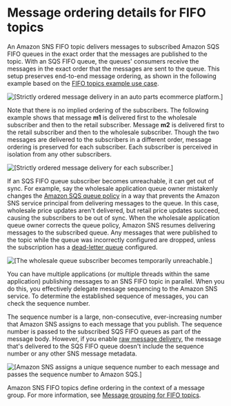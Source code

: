 # Message ordering details for FIFO topics<a name="fifo-topic-message-ordering"></a>

An Amazon SNS FIFO topic delivers messages to subscribed Amazon SQS FIFO queues in the exact order that the messages are published to the topic\. With an SQS FIFO queue, the queues' consumers receive the messages in the exact order that the messages are sent to the queue\. This setup preserves end\-to\-end message ordering, as shown in the following example based on the [FIFO topics example use case](fifo-example-use-case.md)\.

![\[Strictly ordered message delivery in an auto parts ecommerce platform.\]](http://docs.aws.amazon.com/sns/latest/dg/images/sns-fifo-ordering-1.png)

Note that there is no implied ordering of the subscribers\. The following example shows that message **m1** is delivered first to the wholesale subscriber and then to the retail subscriber\. Message **m2** is delivered first to the retail subscriber and then to the wholesale subscriber\. Though the two messages are delivered to the subscribers in a different order, message ordering is preserved for each subscriber\. Each subscriber is perceived in isolation from any other subscribers\.

![\[Strictly ordered message delivery for each subscriber.\]](http://docs.aws.amazon.com/sns/latest/dg/images/sns-fifo-ordering-2.png)

If an SQS FIFO queue subscriber becomes unreachable, it can get out of sync\. For example, say the wholesale application queue owner mistakenly changes the [ Amazon SQS queue policy](https://docs.aws.amazon.com/AWSSimpleQueueService/latest/SQSDeveloperGuide/sqs-using-identity-based-policies.html) in a way that prevents the Amazon SNS service principal from delivering messages to the queue\. In this case, wholesale price updates aren't delivered, but retail price updates succeed, causing the subscribers to be out of sync\. When the wholesale application queue owner corrects the queue policy, Amazon SNS resumes delivering messages to the subscribed queue\. Any messages that were published to the topic while the queue was incorrectly configured are dropped, unless the subscription has a [dead\-letter queue](sns-dead-letter-queues.md) configured\.

![\[The wholesale queue subscriber becomes temporarily unreachable.\]](http://docs.aws.amazon.com/sns/latest/dg/images/sns-fifo-ordering-3.png)

You can have multiple applications \(or multiple threads within the same application\) publishing messages to an SNS FIFO topic in parallel\. When you do this, you effectively delegate message sequencing to the Amazon SNS service\. To determine the established sequence of messages, you can check the sequence number\.

The sequence number is a large, non\-consecutive, ever\-increasing number that Amazon SNS assigns to each message that you publish\. The sequence number is passed to the subscribed SQS FIFO queues as part of the message body\. However, if you enable [raw message delivery](sns-large-payload-raw-message-delivery.md), the message that's delivered to the SQS FIFO queue doesn't include the sequence number or any other SNS message metadata\.

![\[Amazon SNS assigns a unique sequence number to each message and passes the sequence number to Amazon SQS.\]](http://docs.aws.amazon.com/sns/latest/dg/images/sns-fifo-ordering-4.png)

Amazon SNS FIFO topics define ordering in the context of a message group\. For more information, see [Message grouping for FIFO topics](fifo-message-grouping.md)\.